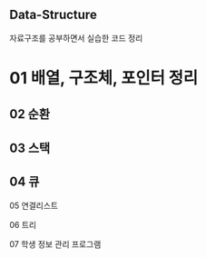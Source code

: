 ## Data-Structure
자료구조를 공부하면서 실습한 코드 정리

# 01 배열, 구조체, 포인터 정리


02 순환
---

03 스택
-


04 큐
--------------


05 연결리스트

06 트리

07 학생 정보 관리 프로그램



